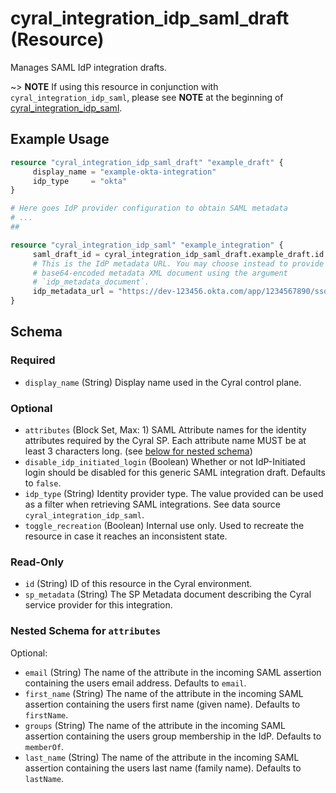 # cyral_integration_idp_saml_draft (Resource)

Manages SAML IdP integration drafts.

~> **NOTE** If using this resource in conjunction with
`cyral_integration_idp_saml`, please see **NOTE** at the beginning of
[cyral_integration_idp_saml](./cyral_integration_idp_saml.md).

## Example Usage

```terraform
resource "cyral_integration_idp_saml_draft" "example_draft" {
	 display_name = "example-okta-integration"
	 idp_type     = "okta"
}

# Here goes IdP provider configuration to obtain SAML metadata
# ...
##

resource "cyral_integration_idp_saml" "example_integration" {
	 saml_draft_id = cyral_integration_idp_saml_draft.example_draft.id
	 # This is the IdP metadata URL. You may choose instead to provide the
	 # base64-encoded metadata XML document using the argument
	 # `idp_metadata_document`.
	 idp_metadata_url = "https://dev-123456.okta.com/app/1234567890/sso/saml/metadata"
}
```

<!-- schema generated by tfplugindocs -->

## Schema

### Required

- `display_name` (String) Display name used in the Cyral control plane.

### Optional

- `attributes` (Block Set, Max: 1) SAML Attribute names for the identity attributes required by the Cyral SP. Each attribute name MUST be at least 3 characters long. (see [below for nested schema](#nestedblock--attributes))
- `disable_idp_initiated_login` (Boolean) Whether or not IdP-Initiated login should be disabled for this generic SAML integration draft. Defaults to `false`.
- `idp_type` (String) Identity provider type. The value provided can be used as a filter when retrieving SAML integrations. See data source `cyral_integration_idp_saml`.
- `toggle_recreation` (Boolean) Internal use only. Used to recreate the resource in case it reaches an inconsistent state.

### Read-Only

- `id` (String) ID of this resource in the Cyral environment.
- `sp_metadata` (String) The SP Metadata document describing the Cyral service provider for this integration.

<a id="nestedblock--attributes"></a>

### Nested Schema for `attributes`

Optional:

- `email` (String) The name of the attribute in the incoming SAML assertion containing the users email address. Defaults to `email`.
- `first_name` (String) The name of the attribute in the incoming SAML assertion containing the users first name (given name). Defaults to `firstName`.
- `groups` (String) The name of the attribute in the incoming SAML assertion containing the users group membership in the IdP. Defaults to `memberOf`.
- `last_name` (String) The name of the attribute in the incoming SAML assertion containing the users last name (family name). Defaults to `lastName`.
